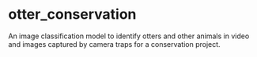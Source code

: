 # otter_conservation
An image classification model to identify otters and other animals in video and images captured by camera traps for a conservation project.

